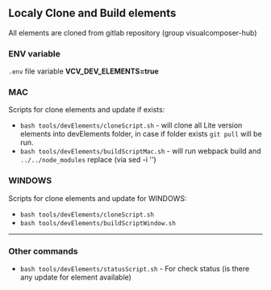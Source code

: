 ## Localy Clone and Build elements
All elements are cloned from gitlab repository (group visualcomposer-hub)

### ENV variable
`.env` file variable
__VCV_DEV_ELEMENTS=true__

### MAC
Scripts for clone elements and update if exists:
* `bash tools/devElements/cloneScript.sh` - will clone all Lite version elements into devElements folder, in case if folder exists `git pull` will be run.
* `bash tools/devElements/buildScriptMac.sh` - will run webpack build and `../../node_modules` replace (via sed -i '')

### WINDOWS
Scripts for clone elements and update for WINDOWS:
* `bash tools/devElements/cloneScript.sh`
* `bash tools/devElements/buildScriptWindow.sh`

___
### Other commands
* `bash tools/devElements/statusScript.sh` - For check status (is there any update for element available)

